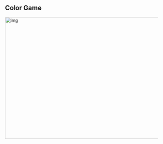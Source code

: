 ## Color Game
<img align="center" src="C:\Users\ASUS\Desktop\GitHub\C8.PNG" alt="img" width="600" height="400">
